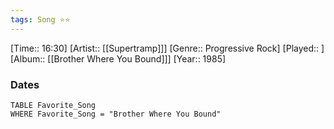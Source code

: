 ```yaml
---
tags: Song ⭐⭐ 
---
```

[Time:: 16:30]
[Artist:: [[Supertramp]]]
[Genre:: Progressive Rock]
[Played:: ]
[Album:: [[Brother Where You Bound]]]
[Year:: 1985]
### Dates
````dataview
TABLE Favorite_Song
WHERE Favorite_Song = "Brother Where You Bound"
````